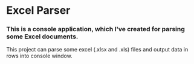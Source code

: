 <h1>Excel Parser</h1>
<h3>This is a console application, which I've created for parsing some Excel documents.</h3>
<p>This project can parse some excel (.xlsx and .xls) files and output data in rows into console window.</p>
